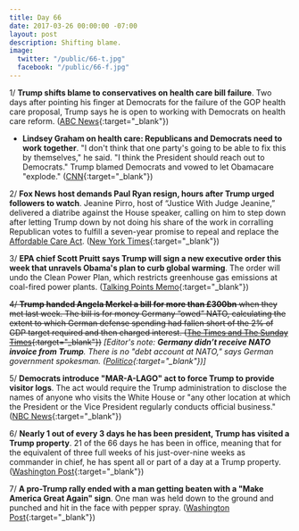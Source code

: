```yaml
---
title: Day 66
date: 2017-03-26 00:00:00 -07:00
layout: post
description: Shifting blame.
image:
  twitter: "/public/66-t.jpg"
  facebook: "/public/66-f.jpg"
---
```


1/ **Trump shifts blame to conservatives on health care bill failure**. Two days after pointing his finger at Democrats for the failure of the GOP health care proposal, Trump says he is open to working with Democrats on health care reform. ([ABC News](http://abcnews.go.com/Politics/trump-shifts-blame-conservatives-health-care-bill-failure/story?id=46382720){:target="_blank"})

* **Lindsey Graham on health care: Republicans and Democrats need to work together**. "I don't think that one party's going to be able to fix this by themselves," he said. "I think the President should reach out to Democrats." Trump blamed Democrats and vowed to let Obamacare "explode." ([CNN](http://www.cnn.com/2017/03/25/politics/lindsey-graham-donald-trump-healthcare/index.html){:target="_blank"})

2/ **Fox News host demands Paul Ryan resign, hours after Trump urged followers to watch**. Jeanine Pirro, host of “Justice With Judge Jeanine,” delivered a diatribe against the House speaker, calling on him to step down after letting Trump down by not doing his share of the work in corralling Republican votes to fulfill a seven-year promise to repeal and replace the <a href="{{ site.baseurl }}/trump-health-care/">Affordable Care Act</a>. ([New York Times](https://www.nytimes.com/2017/03/26/us/politics/jeanine-pirro-paul-ryan-trump.html){:target="_blank"})

3/ **EPA chief Scott Pruitt says Trump will sign a new executive order this week that unravels Obama's plan to curb global warming**. The order will undo the Clean Power Plan, which restricts greenhouse gas emissions at coal-fired power plants. ([Talking Points Memo](http://talkingpointsmemo.com/news/trump-to-sign-order-undoing-obama-clean-power-plan){:target="_blank"})

~~4/ **Trump handed Angela Merkel a bill for more than £300bn** when they met last week. The bill is for money Germany “owed” NATO, calculating the extent to which German defense spending had fallen short of the 2% of GDP target required and then charged interest. ([The Times and The Sunday Times](http://www.thetimes.co.uk/article/germany-dismisses-white-houses-intimidating-300bn-bill-for-defence-dl7dk629k){:target="_blank"})~~ *[Editor's note: **Germany didn’t receive NATO invoice from Trump**. There is no "debt account at NATO," says German government spokesman. ([Politico](http://www.politico.eu/article/germany-didnt-receive-nato-invoice-from-trump-government/){:target="_blank"})]*

5/ **Democrats introduce "MAR-A-LAGO" act to force Trump to provide visitor logs**. The act would require the Trump administration to disclose the names of anyone who visits the White House or "any other location at which the President or the Vice President regularly conducts official business." ([NBC News](http://www.nbcnews.com/news/us-news/democrats-intoduce-mar-lago-act-force-trump-provide-visitor-logs-n738426){:target="_blank"})

6/ **Nearly 1 out of every 3 days he has been president, Trump has visited a Trump property**. 21 of the 66 days he has been in office, meaning that for the equivalent of three full weeks of his just-over-nine weeks as commander in chief, he has spent all or part of a day at a Trump property. ([Washington Post](https://www.washingtonpost.com/news/politics/wp/2017/03/26/nearly-one-out-of-every-three-days-he-has-been-president-trump-has-visited-a-trump-property/){:target="_blank"})

7/ **A pro-Trump rally ended with a man getting beaten with a "Make America Great Again" sign**. One man was held down to the ground and punched and hit in the face with pepper spray. ([Washington Post](https://www.washingtonpost.com/news/post-nation/wp/2017/03/26/a-pro-trump-rally-ended-up-with-a-man-getting-beaten-with-a-make-america-great-again-sign/){:target="_blank"})